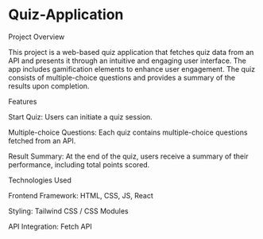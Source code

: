 # Quiz-Application
Project Overview

This project is a web-based quiz application that fetches quiz data from an API and presents it through an intuitive and engaging user interface. The app includes gamification elements to enhance user engagement. The quiz consists of multiple-choice questions and provides a summary of the results upon completion.

Features

Start Quiz: Users can initiate a quiz session.

Multiple-choice Questions: Each quiz contains multiple-choice questions fetched from an API.

Result Summary: At the end of the quiz, users receive a summary of their performance, including total points scored.

Technologies Used

Frontend Framework: HTML, CSS, JS, React 

Styling: Tailwind CSS / CSS Modules 

API Integration: Fetch API
